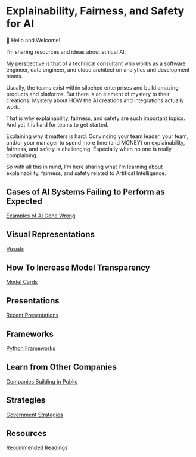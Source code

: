 # Explainability, Fairness, and Safety for AI

👋 Hello and Welcome!  

I’m sharing resources and ideas about ethical AI.    

My perspective is that of a technical consultant who works as a software engineer, data engineer, and cloud architect on analytics and development teams. 

Usually, the teams exist within siloehed enterprises and build amazing products and platforms. But there is an element of mystery to their creations. Mystery about HOW the AI creations and integrations actually work.  

That is why explainability, fairness, and safety are such important topics. And yet it is hard for teams to get started.  

Explaining why it matters is hard. Convincing your team leader, your team, and/or your manager to spend more time (and MONEY) on explainability, fairness, and safety is challenging. Especially when no one is really complaining. 

So with all this in mind, I’m here sharing what I’m learning about explainability, fairness, and safety related to Artifical Intelligence.

## Cases of AI Systems Failing to Perform as Expected
[Examples of AI Gone Wrong](/ai-gone-wrong/README.md)

## Visual Representations 
[Visuals](/visuals/README.md)

## How To Increase Model Transparency 
[Model Cards](/model-cards/README.md)

## Presentations 
[Recent Presentations](/presentations/README.md)

## Frameworks
[Python Frameworks](/python-frameworks/README.md)

## Learn from Other Companies
[Companies Building in Public](/learn-from-companies/README.md)

## Strategies
[Government Strategies](/strategy/README.md#government-strategies)

## Resources
[Recommended Readings](/resources/README.md)
